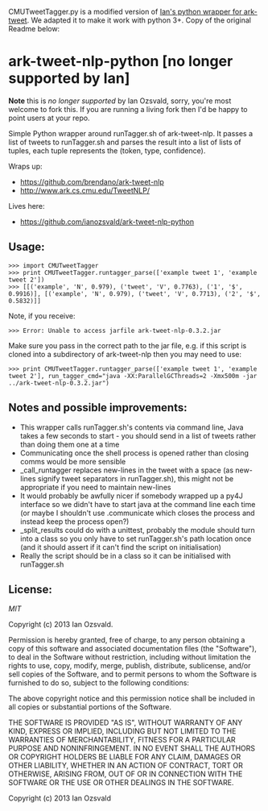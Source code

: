 
CMUTweetTagger.py is a modified version of [Ian's python wrapper for ark-tweet](https://github.com/ianozsvald/ark-tweet-nlp-python). We adapted it to make it work with python 3+. Copy of the original Readme below:

ark-tweet-nlp-python [no longer supported by Ian]
=================================================

**Note** this is _no longer supported_ by Ian Ozsvald, sorry, you're most welcome to fork this. If you are running a living fork then I'd be happy to point users at your repo.

Simple Python wrapper around runTagger.sh of ark-tweet-nlp. It passes a list of tweets to runTagger.sh and parses the result into a list of lists of tuples, each tuple represents the (token, type, confidence). 

Wraps up:

  * https://github.com/brendano/ark-tweet-nlp
  * http://www.ark.cs.cmu.edu/TweetNLP/

Lives here:

  * https://github.com/ianozsvald/ark-tweet-nlp-python

Usage:
-----
   
    >>> import CMUTweetTagger
    >>> print CMUTweetTagger.runtagger_parse(['example tweet 1', 'example tweet 2'])
    >>> [[('example', 'N', 0.979), ('tweet', 'V', 0.7763), ('1', '$', 0.9916)], [('example', 'N', 0.979), ('tweet', 'V', 0.7713), ('2', '$', 0.5832)]]

Note, if you receive:

    >>> Error: Unable to access jarfile ark-tweet-nlp-0.3.2.jar

Make sure you pass in the correct path to the jar file, e.g. if this script is cloned into a subdirectory of ark-tweet-nlp then you may need to use:

    >>> print CMUTweetTagger.runtagger_parse(['example tweet 1', 'example tweet 2'], run_tagger_cmd="java -XX:ParallelGCThreads=2 -Xmx500m -jar ../ark-tweet-nlp-0.3.2.jar")

Notes and possible improvements:
-------------------------------

  * This wrapper calls runTagger.sh's contents via command line, Java takes a few seconds to start - you should send in a list of tweets rather than doing them one at a time
  * Communicating once the shell process is opened rather than closing comms would be more sensible
  * _call_runtagger replaces new-lines in the tweet with a space (as new-lines signify tweet separators in runTagger.sh), this might not be appropriate if you need to maintain new-lines
  * It would probably be awfully nicer if somebody wrapped up a py4J interface so we didn't have to start java at the command line each time (or maybe I shouldn't use .communicate which closes the process and instead keep the process open?)
  * _split_results could do with a unittest, probably the module should turn into a class so you only have to set runTagger.sh's path location once (and it should assert if it can't find the script on initialisation)
  * Really the script should be in a class so it can be initialised with runTagger.sh

License:
-------

*MIT*

Copyright (c) 2013 Ian Ozsvald.

Permission is hereby granted, free of charge, to any person obtaining a copy
of this software and associated documentation files (the "Software"), to deal
in the Software without restriction, including without limitation the rights
to use, copy, modify, merge, publish, distribute, sublicense, and/or sell
copies of the Software, and to permit persons to whom the Software is
furnished to do so, subject to the following conditions:

The above copyright notice and this permission notice shall be included in
all copies or substantial portions of the Software.

THE SOFTWARE IS PROVIDED "AS IS", WITHOUT WARRANTY OF ANY KIND, EXPRESS OR
IMPLIED, INCLUDING BUT NOT LIMITED TO THE WARRANTIES OF MERCHANTABILITY,
FITNESS FOR A PARTICULAR PURPOSE AND NONINFRINGEMENT. IN NO EVENT SHALL THE
AUTHORS OR COPYRIGHT HOLDERS BE LIABLE FOR ANY CLAIM, DAMAGES OR OTHER
LIABILITY, WHETHER IN AN ACTION OF CONTRACT, TORT OR OTHERWISE, ARISING FROM,
OUT OF OR IN CONNECTION WITH THE SOFTWARE OR THE USE OR OTHER DEALINGS IN
THE SOFTWARE.

Copyright (c) 2013 Ian Ozsvald

